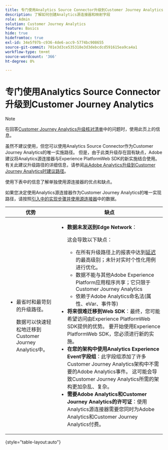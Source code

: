 ```yaml
---
title: 专门使用Analytics Source Connector升级到Customer Journey Analytics
description: 了解如何创建Analytics源连接器和映射字段
role: Admin
solution: Customer Journey Analytics
feature: Basics
hide: true
hidefromtoc: true
exl-id: 34e5f97b-c936-4de6-acc9-5774bc908655
source-git-commit: 701e3d3ce535318e3d3debcdcd591615ea9ca4a1
workflow-type: tm+mt
source-wordcount: '366'
ht-degree: 0%

---
```


# 专门使用Analytics Source Connector升级到Customer Journey Analytics

>[!NOTE]
> 
>在回答[Customer Journey Analytics升级核对清单](https://gigazelle.github.io/cja-ttv/)中的问题时，使用此页上的信息。

虽然不建议使用，但您可以使用Analytics Source Connector作为Customer Journey Analytics的唯一实施路径。 但是，由于此类升级存在固有缺点，Adobe建议将Analytics源连接器与Experience PlatformWeb SDK的新实施结合使用。 有关此建议升级路径的详细信息，请参阅[从Adobe Analytics升级到Customer Journey Analytics时建议路径](/help/getting-started/cja-upgrade/cja-upgrade-recommendations.md)。

使用下表中的信息了解单独使用源连接器的优点和缺点。

如果您决定使用Analytics源连接器作为Customer Journey Analytics的唯一实现路径，请按照[引入中的实现步骤并使用源连接器](/help/data-ingestion/sources.md)中的数据。

| 优势 | 缺点 |
|----------|---------|
| <ul><li>最省时和最苛刻的升级路径。 <p>数据可以快速轻松地迁移到Customer Journey Analytics中。</p></li></ul> | <ul><li>**数据未发送到Edge Network**： <p>这会导致以下缺点：</p><ul><li>在所有升级路径上的报表中达到[延迟](/help/technotes/guardrails.md#latencies)的最高级别；未针对实时个性化用例进行优化。</li><li>数据不能与其他Adobe Experience Platform应用程序共享；它只限于Customer Journey Analytics</li><li>依赖于Adobe Analytics命名法(属性、eVar、事件等)</li></ul><li>**将来很难迁移到Web SDK**：最终，您可能希望访问由Experience PlatformWeb SDK提供的优势。 要开始使用Experience PlatformWeb SDK，您必须进行新的实施。</li><li>**在您的架构中使用Analytics Experience Event字段组**：此字段组添加了许多Customer Journey Analytics架构中不需要的Adobe Analytics事件。  这可能会导致Customer Journey Analytics所需的架构更加杂乱、复杂。</li><li>**需要Adobe Analytics和Customer Journey Analytics的许可证**：使用Analytics源连接器需要您同时为Adobe Analytics和Customer Journey Analytics付费。</li></ul> |

{style="table-layout:auto"}
